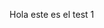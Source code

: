 Hola este es el test 1

<script src="https://giscus.app/client.js"
        data-repo="mauricio-gamonal/mauricio-gamonal.github.io"
        data-repo-id="R_kgDOMM6a9w"
        data-category="Announcements"
        data-category-id="DIC_kwDOMM6a984CjmiM"
        data-mapping="pathname"
        data-strict="0"
        data-reactions-enabled="1"
        data-emit-metadata="0"
        data-input-position="top"
        data-theme="light_high_contrast"
        data-lang="en"
        crossorigin="anonymous"
        async>
</script>
